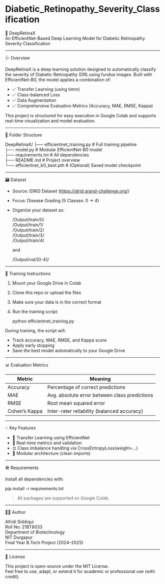 # Diabetic_Retinopathy_Severity_Classification
🧠 DeepRetinaX  
An EfficientNet-Based Deep Learning Model for Diabetic Retinopathy Severity Classification

---

🩺 Overview

DeepRetinaX is a deep learning solution designed to automatically classify the severity of Diabetic Retinopathy (DR) using fundus images.
Built with EfficientNet-B0, the model applies a combination of:

- ✅ Transfer Learning (using timm)
- ✅ Class-balanced Loss
- ✅ Data Augmentation
- ✅ Comprehensive Evaluation Metrics (Accuracy, MAE, RMSE, Kappa)

This project is structured for easy execution in Google Colab and supports real-time visualization and model evaluation.

---

📂 Folder Structure

DeepRetinaX/
├── efficientnet_training.py     # Full training pipeline  
├── model.py                     # Modular EfficientNet-B0 model  
├── requirements.txt             # All dependencies  
├── README.md                    # Project overview  
└── efficientnet_b0_best.pth     # (Optional) Saved model checkpoint  

---

🗃️ Dataset

- Source: IDRiD Dataset (https://idrid.grand-challenge.org/)  
- Focus: Disease Grading (5 Classes: 0 → 4)  
- Organize your dataset as:

  /Output/train/0/  
  /Output/train/1/  
  /Output/train/2/  
  /Output/train/3/  
  /Output/train/4/  

  and  

  /Output/val/[0-4]/  

---

🚀 Training Instructions

1. Mount your Google Drive in Colab  
2. Clone this repo or upload the files  
3. Make sure your data is in the correct format  
4. Run the training script:

   python efficientnet_training.py

During training, the script will:
- Track accuracy, MAE, RMSE, and Kappa score  
- Apply early stopping  
- Save the best model automatically to your Google Drive  

---

📊 Evaluation Metrics

Metric         | Meaning
-------------- | ----------------------------------------------
Accuracy       | Percentage of correct predictions
MAE            | Avg. absolute error between class predictions
RMSE           | Root mean squared error
Cohen’s Kappa  | Inter-rater reliability (balanced accuracy)

---

💡 Key Features

- 🔎 Transfer Learning using EfficientNet  
- 🧪 Real-time metrics and validation  
- ⚖️ Class imbalance handling via CrossEntropyLoss(weight=...)  
- 🧠 Modular architecture (clean imports)  

---

🛠 Requirements

Install all dependencies with:

pip install -r requirements.txt

> All packages are supported on Google Colab.

---

👨‍🎓 Author

Afridi Siddiqui  
Roll No: 21BT8033  
Department of Biotechnology  
NIT Durgapur  
Final Year B.Tech Project (2024–2025)

---

📜 License

This project is open-source under the MIT License.  
Feel free to use, adapt, or extend it for academic or professional use (with credit).
